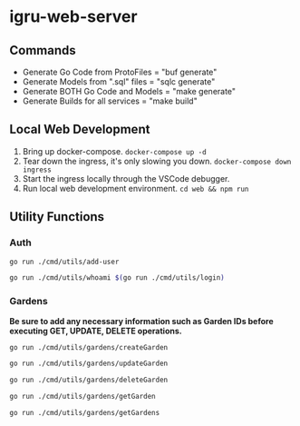 # igru-web-server

## Commands

- Generate Go Code from ProtoFiles = "buf generate"
- Generate Models from ".sql" files = "sqlc generate"
- Generate BOTH Go Code and Models = "make generate"
- Generate Builds for all services = "make build"

## Local Web Development

1. Bring up docker-compose. `docker-compose up -d`
2. Tear down the ingress, it's only slowing you down. `docker-compose down ingress`
3. Start the ingress locally through the VSCode debugger.
4. Run local web development environment. `cd web && npm run`

## Utility Functions

### Auth

```sh
go run ./cmd/utils/add-user

go run ./cmd/utils/whoami $(go run ./cmd/utils/login)

```

### Gardens

**Be sure to add any necessary information such as Garden IDs before executing GET, UPDATE, DELETE operations.**

```sh
go run ./cmd/utils/gardens/createGarden

go run ./cmd/utils/gardens/updateGarden

go run ./cmd/utils/gardens/deleteGarden

go run ./cmd/utils/gardens/getGarden

go run ./cmd/utils/gardens/getGardens

```